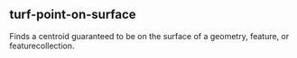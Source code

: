 ## turf-point-on-surface

Finds a centroid guaranteed to be on the surface of a geometry, feature, or featurecollection.